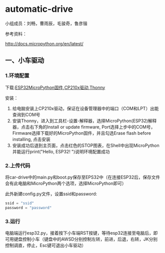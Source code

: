 # automatic-drive
小组成员：刘畅，曹雨辰，毛骏奇，鲁彦锴

参考资料：

http://docs.micropython.org/en/latest/

## 一、小车驱动

### 1.环境配置

下载:[ESP32MicroPython固件](https://micropython.org/download/esp32/),[CP210x驱动](https://www.silabs.com/developers/usb-to-uart-bridge-vcp-drivers?tab=downloads),[Thonny](https://thonny.org/)

安装：

1. 给电脑安装上CP210x驱动，保证在设备管理器中的端口（COM和LPT）出能查询到COM号
2. 安装Thonny，进入到工具栏-设置-解释器，选择MicroPython(ESP32)解释器，点击右下角的Install or update firmware, Port选择上步中的COM号，Firmware选择下载好的MicroPython固件，并且勾选Erase flash before installing, 点击安装
3. 安装成功后退到主页面，点击红色的STOP图表，在Shell中出现MicroPython并能运行print("Hello, ESP32! ")说明环境配置成功

### 2.上传代码

将car-drive中的main.py和boot.py保存至EPS32中（在连接ESP32后，保存文件会有此电脑和MicroPython两个选项，选择MicroPython即可）

此外新建config.py文件，设置ssid和password:

```python
ssid = "ssid"
password = "password"
```

### 3.运行

电脑端运行esp32.py，接着按下小车端RST按键，等待esp32连接至电脑后，即可用键盘控制小车（键盘中的AWSD分别控制左转，前进，后退，右转，JK分别控制调直，停止，Esc键可退出小车驱动）
